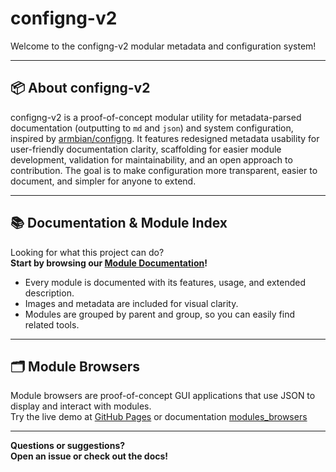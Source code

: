 # configng-v2

Welcome to the configng-v2 modular metadata and configuration system!

---

## 📦 About configng-v2

configng-v2 is a proof-of-concept modular utility for metadata-parsed documentation (outputting to `md` and `json`) and system configuration, inspired by [armbian/configng](https://github.com/armbian/configng). It features redesigned metadata usability for user-friendly documentation clarity, scaffolding for easier module development, validation for maintainability, and an open approach to contribution. The goal is to make configuration more transparent, easier to document, and simpler for anyone to extend.


---

## 📚 Documentation & Module Index

Looking for what this project can do?  
**Start by browsing our [Module Documentation](./docs/README.md)!**

- Every module is documented with its features, usage, and extended description.
- Images and metadata are included for visual clarity.
- Modules are grouped by parent and group, so you can easily find related tools.

---

## 🗂 Module Browsers

Module browsers are proof-of-concept GUI applications that use JSON to display and interact with modules.   
Try the live demo at [GitHub Pages](https://tearran.github.io/configng-v2/) or documentation [modules_browsers](https://github.com/Tearran/configng-v2/blob/main/modules_browsers/README.md)

---


**Questions or suggestions?  
Open an issue or check out the docs!**
